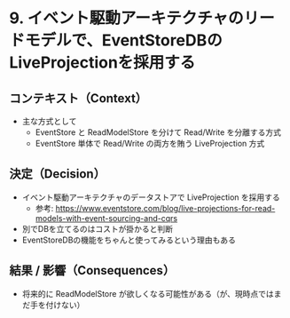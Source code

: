 # 9. イベント駆動アーキテクチャのリードモデルで、EventStoreDBのLiveProjectionを採用する

## コンテキスト（Context）

- 主な方式として
    - EventStore と ReadModelStore を分けて Read/Write を分離する方式
    - EventStore 単体で Read/Write の両方を賄う LiveProjection 方式

## 決定（Decision）

- イベント駆動アーキテクチャのデータストアで LiveProjection を採用する
    - 参考: https://www.eventstore.com/blog/live-projections-for-read-models-with-event-sourcing-and-cqrs
- 別でDBを立てるのはコストが掛かると判断
- EventStoreDBの機能をちゃんと使ってみるという理由もある

## 結果 / 影響（Consequences）

- 将来的に ReadModelStore が欲しくなる可能性がある（が、現時点ではまだ手を付けない）

